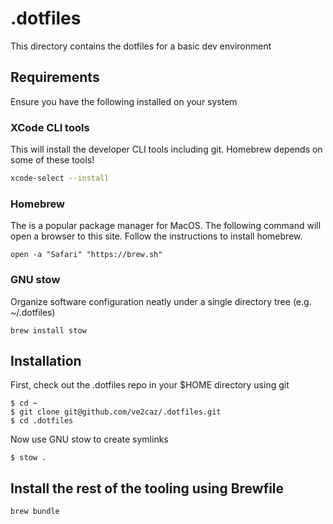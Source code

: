 # .dotfiles
This directory contains the dotfiles for a basic dev environment

## Requirements

Ensure you have the following installed on your system

### XCode CLI tools

This will install the developer CLI tools including git.
Homebrew depends on some of these tools!

```zsh
xcode-select --install
```

### Homebrew

The is a popular package manager for MacOS.
The following command will open a browser to this site.
Follow the instructions to install homebrew.

```
open -a "Safari" "https://brew.sh"
```

### GNU stow

Organize software configuration neatly under a single directory tree (e.g. ~/.dotfiles)

```
brew install stow
```

## Installation

First, check out the .dotfiles repo in your $HOME directory using git

```
$ cd ~
$ git clone git@github.com/ve2caz/.dotfiles.git
$ cd .dotfiles
```

Now use GNU stow to create symlinks

```
$ stow .
```

## Install the rest of the tooling using Brewfile

```
brew bundle
```

